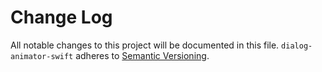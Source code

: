 # Change Log

All notable changes to this project will be documented in this file.
`dialog-animator-swift` adheres to [Semantic Versioning](http://semver.org/).
